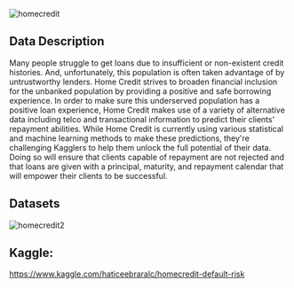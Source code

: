 ![homecredit](https://user-images.githubusercontent.com/87808313/132358888-d4409f94-fd0b-4358-9e0e-ea74139be5d7.png)


## Data Description
Many people struggle to get loans due to insufficient or non-existent credit histories. And, unfortunately, this population is often taken advantage of by untrustworthy lenders.
Home Credit strives to broaden financial inclusion for the unbanked population by providing a positive and safe borrowing experience. In order to make sure this underserved population has a positive loan experience, Home Credit makes use of a variety of alternative data including telco and transactional information to predict their clients' repayment abilities.
While Home Credit is currently using various statistical and machine learning methods to make these predictions, they're challenging Kagglers to help them unlock the full potential of their data. Doing so will ensure that clients capable of repayment are not rejected and that loans are given with a principal, maturity, and repayment calendar that will empower their clients to be successful.

## Datasets
![homecredit2](https://user-images.githubusercontent.com/87808313/132359288-a9f76abd-c02d-4b3c-ac52-5bd0325d3bc4.png)


## Kaggle:
https://www.kaggle.com/haticeebraralc/homecredit-default-risk
